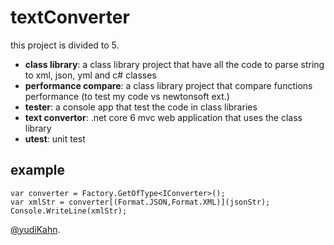 # textConverter
this project is divided to 5.
 - __class library__: a class library project that have all the code to parse string to xml, json, yml and c# classes
 - __performance compare__: a class library project that compare functions performance (to test my code vs newtonsoft ext.)
 - __tester__: a console app that test the code in class libraries
 - __text convertor__: .net core 6 mvc web application that uses the class library
 - __utest__: unit test

## example
```
var converter = Factory.GetOfType<IConverter>();
var xmlStr = converter[(Format.JSON,Format.XML)](jsonStr);
Console.WriteLine(xmlStr);
```

[@yudiKahn](https://github.com/yudiKahn/).
